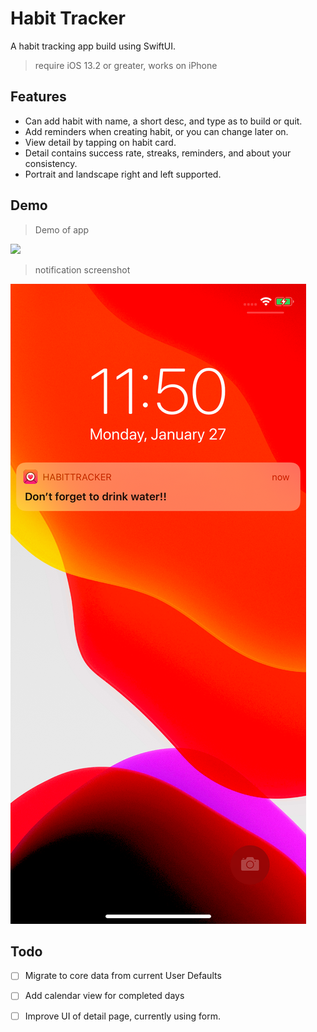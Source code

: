 # Habit Tracker
A habit tracking app build using SwiftUI.
> require iOS 13.2 or greater, works on iPhone

## Features
- Can add habit with name, a short desc, and type as to build or quit.
- Add reminders when creating habit, or you can change later on.
- View detail by tapping on habit card.
- Detail contains success rate, streaks, reminders, and about your consistency.
- Portrait and landscape right and left supported.

## Demo
> Demo of app

![](demo/demo.gif)

> notification screenshot

![](demo/notification.png)




## Todo
- [ ] Migrate to core data from current User Defaults

- [ ] Add calendar view for completed days

- [ ] Improve UI of detail page, currently using form.